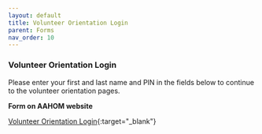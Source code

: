 ```yaml
---
layout: default
title: Volunteer Orientation Login
parent: Forms
nav_order: 10
---
```


### Volunteer Orientation Login

Please enter your first and last name and PIN in the fields below to continue to the volunteer orientation pages.

**Form on AAHOM website**

[Volunteer Orientation Login](https://www.aahom.org/form/volunteer-orientation-login){:target="_blank"}